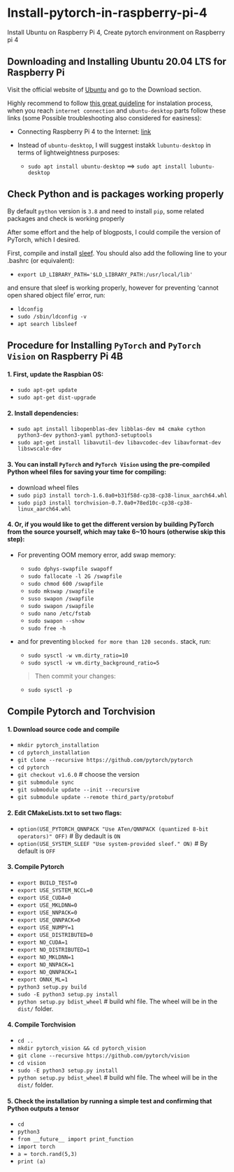 # Install-pytorch-in-raspberry-pi-4
Install Ubuntu on Raspberry Pi 4, Create pytorch environment on Raspberry pi 4

## Downloading and Installing Ubuntu 20.04 LTS for Raspberry Pi

Visit the official website of [Ubuntu](https://ubuntu.com/) and go to the Download section.

Highly recommend to follow [this great guideline](https://linuxhint.com/install-ubuntu-desktop-20-04-lts-on-raspberry-pi-4/) for instalation process, when you reach  `internet connection` and `ubuntu-desktop` parts follow these links (some Possible troubleshooting also considered for easiness):

* Connecting Raspberry Pi 4 to the Internet: [link](https://itsfoss.com/connect-wifi-terminal-ubuntu/)

* Instead of `ubuntu-desktop`, I will suggest instakk `lubuntu-desktop` in terms of lightweightness purposes:
  * `sudo apt install ubuntu-desktop` ==> `sudo apt install lubuntu-desktop`
  
## Check Python and is packages working properly

By default `python` version is `3.8` and need to install `pip`, some related packages and check is working properly

After some effort and the help of blogposts, I could compile the version of PyTorch, which I desired.

First, compile and install [sleef](https://sleef.org/compile.xhtml). You should also add the following line to your .bashrc (or equivalent):
* `export LD_LIBRARY_PATH='$LD_LIBRARY_PATH:/usr/local/lib'`

and ensure that sleef is working properly, however for preventing ‘cannot open shared object file’ error, run:
* `ldconfig`
* `sudo /sbin/ldconfig -v`
* `apt search libsleef`

## Procedure for Installing `PyTorch` and `PyTorch Vision` on Raspberry Pi 4B

#### 1. First, update the Raspbian OS: 
  * `sudo apt-get update`
  * `sudo apt-get dist-upgrade`

#### 2. Install dependencies:
  * `sudo apt install libopenblas-dev libblas-dev m4 cmake cython python3-dev python3-yaml python3-setuptools`
  * `sudo apt-get install libavutil-dev libavcodec-dev libavformat-dev libswscale-dev`
  
#### 3. You can install `PyTorch` and `PyTorch Vision` using the pre-compiled Python wheel files for saving your time for compiling:
  * download wheel files
  * `sudo pip3 install torch-1.6.0a0+b31f58d-cp38-cp38-linux_aarch64.whl`
  * `sudo pip3 install torchvision-0.7.0a0+78ed10c-cp38-cp38-linux_aarch64.whl`
  
#### 4. Or, if you would like to get the different version by building PyTorch from the source yourself, which may take 6~10 hours (otherwise skip this step):
  
  * For preventing OOM memory error, add swap memory:
    * `sudo dphys-swapfile swapoff`
    * `sudo fallocate -l 2G /swapfile`
    * `sudo chmod 600 /swapfile`
    * `sudo mkswap /swapfile`
    * `suso swapon /swapfile`
    * `sudo swapon /swapfile`
    * `sudo nano /etc/fstab`
    * `sudo swapon --show`
    * `sudo free -h`
  
  * and for preventing `blocked for more than 120 seconds.` stack, run:
    * `sudo sysctl -w vm.dirty_ratio=10`
    * `sudo sysctl -w vm.dirty_background_ratio=5`    
    > Then commit your changes:
      * `sudo sysctl -p`

## Compile Pytorch and Torchvision

  #### 1. Download source code and compile
  * `mkdir pytorch_installation`
  * `cd pytorch_installation`
  * `git clone --recursive https://github.com/pytorch/pytorch`
  * `cd pytorch`
  * `git checkout v1.6.0` # choose the version
  * `git submodule sync` 
  * `git submodule update --init --recursive`
  * `git submodule update --remote third_party/protobuf`
  
  #### 2. Edit CMakeLists.txt to set two flags:
  * `option(USE_PYTORCH_QNNPACK "Use ATen/QNNPACK (quantized 8-bit operators)" OFF)` # By dedault is `ON`
  * `option(USE_SYSTEM_SLEEF "Use system-provided sleef." ON)` # By default is `OFF`
  
  #### 3. Compile Pytorch
  * `export BUILD_TEST=0`
  * `export USE_SYSTEM_NCCL=0`
  * `export USE_CUDA=0`
  * `export USE_MKLDNN=0`
  * `export USE_NNPACK=0`
  * `export USE_QNNPACK=0`
  * `export USE_NUMPY=1`
  * `export USE_DISTRIBUTED=0`
  * `export NO_CUDA=1`
  * `export NO_DISTRIBUTED=1`
  * `export NO_MKLDNN=1`
  * `export NO_NNPACK=1`
  * `export NO_QNNPACK=1`
  * `export ONNX_ML=1`
  * `python3 setup.py build`
  * `sudo -E python3 setup.py install`
  * `python setup.py bdist_wheel` # build whl file. The wheel will be in the `dist/` folder.
  
  #### 4. Compile Torchvision
  * `cd ..`
  * `mkdir pytorch_vision && cd pytorch_vision`
  * `git clone --recursive https://github.com/pytorch/vision`
  * `cd vision`
  * `sudo -E python3 setup.py install`
  * `python setup.py bdist_wheel` # build whl file. The wheel will be in the `dist/` folder.

#### 5. Check the installation by running a simple test and confirming that Python outputs a tensor
* `cd`
* `python3`
* `from __future__ import print_function`
* `import torch`
* `a = torch.rand(5,3)`
* `print (a)`
